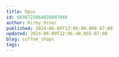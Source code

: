```yaml
---
title: Opus
id: 6698723864039047840
author: Kirby Urner
published: 2024-06-09T12:06:00.000-07:00
updated: 2024-06-09T12:06:48.665-07:00
blog: coffee_shops
tags: 
---
```


